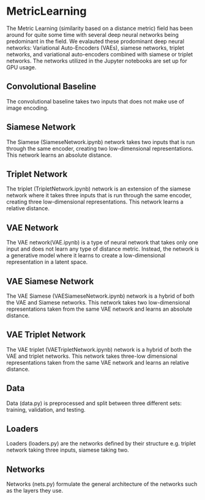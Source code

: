 # MetricLearning

The Metric Learning (similarity based on a distance metric) field has been around for quite some time with several deep neural networks being predominant in the field. We evalauted these prodominant deep neural networks: Variational Auto-Encoders (VAEs), siamese networks, triplet networks, and variational auto-encoders combined with siamese or triplet networks. The networks utilized in the Jupyter notebooks are set up for GPU usage. 

## Convolutional Baseline
The convolutional baseline takes two inputs that does not make use of image encoding. 

## Siamese Network
The Siamese (SiameseNetwork.ipynb) network takes two inputs that is run through the same encoder, creating two low-dimensional representations. This network learns an absolute distance.

## Triplet Network
The triplet (TripletNetwork.ipynb) network is an extension of the siamese network where it takes three inputs that is run through the same encoder, creating three low-dimensional representations. This network learns a relative distance. 

## VAE Network
The VAE network(VAE.ipynb) is a type of neural network that takes only one input and does not learn any type of distance metric. Instead, the network is a generative model where it learns to create a low-dimensional representation in a latent space.

## VAE Siamese Network
The VAE Siamese (VAESiameseNetwork.ipynb) network is a hybrid of both the VAE and Siamese networks. This network takes two low-dimensional representations taken from the same VAE network and learns an absolute distance. 

## VAE Triplet Network
The VAE triplet (VAETripletNetwork.ipynb) network is a hybrid of both the VAE and triplet networks. This network takes three-low dimensional representations taken from the same VAE network and learns an relative distance.

## Data
Data (data.py) is preprocessed and split between three different sets: training, validation, and testing.

## Loaders
Loaders (loaders.py) are the networks defined by their structure e.g. triplet network taking three inputs, siamese taking two. 

## Networks
Networks (nets.py) formulate the general architecture of the networks such as the layers they use. 
